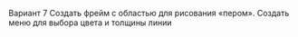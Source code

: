 Вариант 7 Создать фрейм с областью для рисования «пером». Создать меню для выбора цвета и толщины линии
